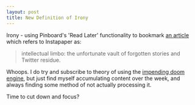 ```yaml
---
layout: post
title: New Definition of Irony
---
```


Irony - using Pinboard's 'Read Later' functionality to bookmark [an article](http://writingthroughthefog.com/2013/03/09/on-unorganized-consumption/) which refers to Instapaper as:

> intellectual limbo: the unfortunate vault of forgotten stories and Twitter residue.

Whoops. I do try and subscribe to theory of using the [impending doom engine](https://medium.com/life-hacks/9cbd3899b87), but just find myself accumulating content over the week, and always finding some method of not actually processing it. 

Time to cut down and focus? 